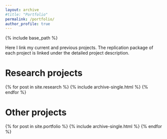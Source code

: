 ```yaml
---
layout: archive
#title: "Portfolio"
permalink: /portfolio/
author_profile: true
---
```


{% include base_path %}

Here I link my current and previous projects. The replication package of each project is linked under the detailed project description.

# Research projects
{% for post in site.research %}
  {% include archive-single.html %}
{% endfor %}

# Other projects
{% for post in site.portfolio %}
  {% include archive-single.html %}
{% endfor %}

